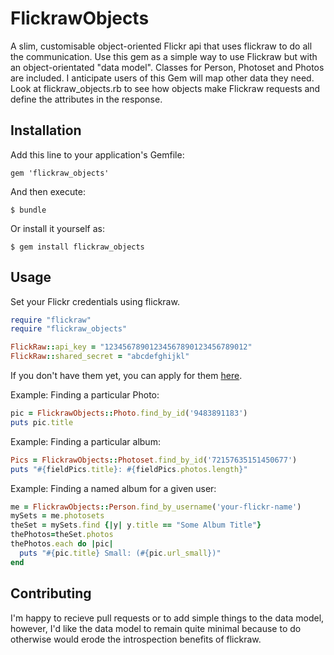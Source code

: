 # FlickrawObjects

A slim, customisable object-oriented Flickr api that uses flickraw to do all the communication.
Use this gem as a simple way to use Flickraw but with an object-orientated "data model".
Classes for Person, Photoset and Photos are included. I anticipate 
users of this Gem will map other data they need. Look at flickraw_objects.rb to see how objects make 
Flickraw requests and define the attributes in the response.

## Installation

Add this line to your application's Gemfile:

    gem 'flickraw_objects'

And then execute:

    $ bundle

Or install it yourself as:

    $ gem install flickraw_objects

## Usage

Set your Flickr credentials using flickraw.

```ruby
require "flickraw"
require "flickraw_objects"

FlickRaw::api_key = "12345678901234567890123456789012"
FlickRaw::shared_secret = "abcdefghijkl"
```
If you don't have them yet, you can apply for them [here](http://www.flickr.com/services/apps/create/apply).

Example: Finding a particular Photo:

```ruby
pic = FlickrawObjects::Photo.find_by_id('9483891183')
puts pic.title
```

Example: Finding a particular album:

```ruby
Pics = FlickrawObjects::Photoset.find_by_id('72157635151450677')
puts "#{fieldPics.title}: #{fieldPics.photos.length}"
```

Example: Finding a named album for a given user:

```ruby
me = FlickrawObjects::Person.find_by_username('your-flickr-name')
mySets = me.photosets
theSet = mySets.find {|y| y.title == "Some Album Title"}
thePhotos=theSet.photos
thePhotos.each do |pic|
  puts "#{pic.title} Small: (#{pic.url_small})"
end
```


## Contributing

I'm happy to recieve pull requests or to add simple things to the data model,
however, I'd like the data model to remain quite minimal because to do otherwise
would erode the introspection benefits of flickraw.
